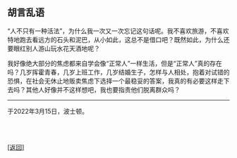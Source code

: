 ## 胡言乱语

“人不只有一种活法”，为什么我一次又一次忘记这句话呢。我不喜欢旅游，不喜欢特地跑去看远方的石头和泥巴，从小如此，这总不是借口吧？既然如此，为什么还要眼红别人游山玩水花天酒地呢？

我好像绝大部分的焦虑都来自学会像“正常人”一样生活，但是“正常人”真的存在吗？几岁挥霍青春，几岁上班工作，几岁结婚生子，怎样与人相处，抱着对试错的恐惧，在社会无休止地贩卖焦虑下选择一个最稳妥的答案，我真的有必要这样走下去吗？其他人好像并不这样想吧，我也要指责他们脱离群众吗？

------

于2022年3月15日，波士顿。

<br>

<br>

[[返回]](../../../../sites/proses/多余的话.md)
